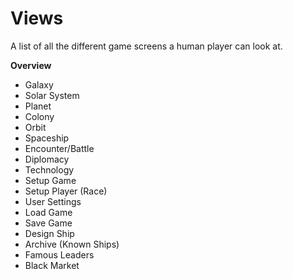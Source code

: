 # Views

A list of all the different game screens a human player can look at.

**Overview**

* Galaxy
* Solar System
* Planet
* Colony 
* Orbit
* Spaceship
* Encounter/Battle
* Diplomacy
* Technology
* Setup Game
* Setup Player (Race)
* User Settings
* Load Game
* Save Game
* Design Ship
* Archive (Known Ships)
* Famous Leaders
* Black Market